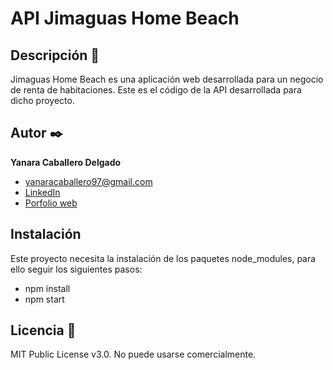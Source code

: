 # API Jimaguas Home Beach

## Descripción 📑

Jimaguas Home Beach es una aplicación web desarrollada para un negocio de renta de habitaciones. Este es el código de la API desarrollada para dicho proyecto.

## Autor ✒️
**Yanara Caballero Delgado**

* [yanaracaballero97@gmail.com](yanaracaballero97@gmail.com)
* [LinkedIn](https://www.linkedin.com/in/yanaracaballero97/)
* [Porfolio web](https://github.com/yanaracd)

## Instalación 
Este proyecto necesita la instalación de los paquetes node_modules, para ello seguir los siguientes pasos:
* npm install
* npm start
  
## Licencia 📄
MIT Public License v3.0. No puede usarse comercialmente.
